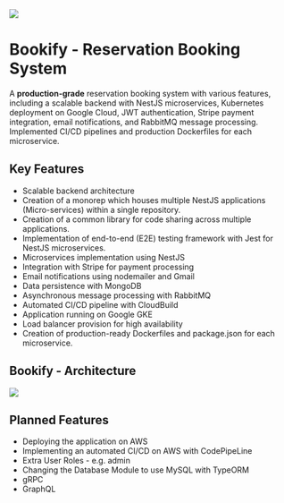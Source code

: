 <!DOCTYPE html>
<html lang="en">
<head>
    <meta charset="UTF-8">
    <meta name="viewport" content="width=device-width, initial-scale=1.0">
</head>
<body>
    <img src="https://i.imgur.com/CwsSYmB.png"></img>
    <h1>Bookify - Reservation Booking System</h1>
    <p>
        A <strong>production-grade</strong> reservation booking system with various features, including a scalable backend with NestJS microservices, Kubernetes deployment on Google Cloud, JWT authentication, Stripe payment integration, email notifications, and RabbitMQ message processing. Implemented CI/CD pipelines and production Dockerfiles for each microservice.
    </p>
    <h2>Key Features</h2>
    <ul>
        <li>Scalable backend architecture</li>
        <li>Creation of a monorep which houses multiple NestJS applications (Micro-services) within a single repository.</li>
        <li>Creation of a common library for code sharing across multiple applications.</li>
        <li>Implementation of end-to-end (E2E) testing framework with Jest for NestJS microservices.</li>
        <li>Microservices implementation using NestJS</li>
        <li>Integration with Stripe for payment processing</li>
        <li>Email notifications using nodemailer and Gmail</li>
        <li>Data persistence with MongoDB</li>
        <li>Asynchronous message processing with RabbitMQ</li>
        <li>Automated CI/CD pipeline with CloudBuild</li>
        <li>Application running on Google GKE</li>
        <li>Load balancer provision for high availability</li>
        <li>Creation of production-ready Dockerfiles and package.json for each microservice.</li>
    </ul> 
    <h2>Bookify - Architecture</h2>
    <p>
      <img src="https://i.imgur.com/if9GmVc.png" />
    </p>
     <h2>Planned Features</h2>
    <ul>
        <li>Deploying the application on AWS</li>
        <li>Implementing an automated CI/CD on AWS with CodePipeLine</li>
        <li>Extra User Roles - e.g. admin</li>
        <li>Changing the Database Module to use MySQL with TypeORM</li>
        <li>gRPC</li>
        <li>GraphQL</li>
    </ul> 
</body>
</html>

